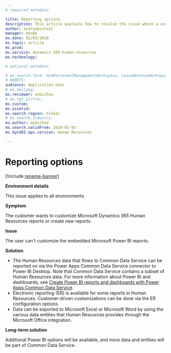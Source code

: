 ```yaml
---
# required metadata

title: Reporting options
description: This article explains how to resolve the issue where a customer wants to customize Microsoft Dynamics 365 Human Resources reports or create new reports.
author: andreabichsel
manager: AnnBe
ms.date: 02/03/2020
ms.topic: article
ms.prod: 
ms.service: dynamics-365-human-resources
ms.technology: 

# optional metadata

# ms.search.form: HcmPersonnelManagementWorkspace, LeaveAbsenceWorkspace, HcmTalentBenefitWorkspace, HcmCompensationWorkspace, HcmEmployeeDevelopmentWorkspace, HcmLearningWorkspace
# ROBOTS: 
audience: Application User
# ms.devlang: 
ms.reviewer: anbichse
# ms.tgt_pltfrm: 
ms.custom: 
ms.assetid: 
ms.search.region: Global
# ms.search.industry: 
ms.author: anbichse
ms.search.validFrom: 2020-02-03
ms.dyn365.ops.version: Human Resources

---
```


# Reporting options

[!include [rename-banner](~/includes/cc-data-platform-banner.md)]

**Environment details**

This issue applies to all environments.

**Symptom**

The customer wants to customize Microsoft Dynamics 365 Human Resources reports or create new reports.

**Issue**

The user can't customize the embedded Microsoft Power BI reports.

**Solution**

- The Human Resources data that flows to Common Data Service can be reported on via the Power Apps Common Data Service connector to Power BI Desktop. Note that Common Data Service contains a subset of Human Resources data. For more information about Power BI and dashboards, see [Create Power BI reports and dashboards with Power Apps Common Data Service](https://powerapps.microsoft.com/blog/cdsconnectortopowerbi).
- Electronic reporting (ER) is available for some reports in Human Resources. Customer-driven customizations can be done via the ER configuration options.
- Data can be exported to Microsoft Excel or Microsoft Word by using the various data entities that Human Resources provides through the Microsoft Office integration.

**Long-term solution**

Additional Power BI options will be available, and more data and entities will be part of Common Data Service.
